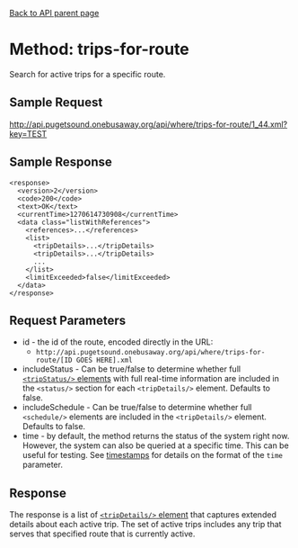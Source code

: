 [Back to API parent page](../index.html)

# Method: trips-for-route

Search for active trips for a specific route.

## Sample Request

http://api.pugetsound.onebusaway.org/api/where/trips-for-route/1_44.xml?key=TEST

## Sample Response

~~~
<response>
  <version>2</version>
  <code>200</code>
  <text>OK</text>
  <currentTime>1270614730908</currentTime>
  <data class="listWithReferences">
    <references>...</references>
    <list>
      <tripDetails>...</tripDetails>
      <tripDetails>...</tripDetails>
      ...
    </list>
    <limitExceeded>false</limitExceeded>
  </data>
</response>
~~~

## Request Parameters

* id - the id of the route, encoded directly in the URL:
    * `http://api.pugetsound.onebusaway.org/api/where/trips-for-route/[ID GOES HERE].xml`
* includeStatus - Can be true/false to determine whether full
  [`<tripStatus/>` elements](../elements/trip-status.html) with full real-time
  information are included in the `<status/>` section for each `<tripDetails/>`
  element.  Defaults to false.
* includeSchedule - Can be true/false to determine whether full `<schedule/>`
  elements are included in the `<tripDetails/>` element.  Defaults to false.
* time - by default, the method returns the status of the system right now.  However, the system
  can also be queried at a specific time.  This can be useful for testing.  See [timestamps](../index.html#Timestamps)
  for details on the format of the `time` parameter.

## Response

The response is a list of
[`<tripDetails/>` element](../elements/trip-details.html) that captures extended
details about each active trip.  The set of active trips includes any trip that
serves that specified route that is currently active.
